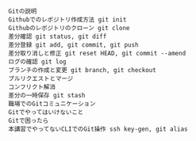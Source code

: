 
    Gitの説明
    Githubでのレポジトリ作成方法 git init
    Githubのレポジトリのクローン git clone
    差分確認 git status, git diff
    差分登録 git add, git commit, git push
    差分取り消しと修正 git reset HEAD, git commit --amend
    ログの確認 git log
    ブランチの作成と変更 git branch, git checkout
    プルリクエストとマージ
    コンフリクト解消
    差分の一時保存 git stash
    職場でのGitコミュニケーション
    Gitでやってはいけないこと
    Gitで困ったら
    本講習でやってないCLIでのGit操作 ssh key-gen, git alias
